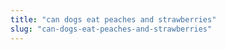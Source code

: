 ```yaml
---
title: "can dogs eat peaches and strawberries"
slug: "can-dogs-eat-peaches-and-strawberries"
---
```


